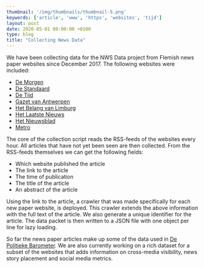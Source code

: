 ```yaml
---
thumbnail: '/img/thumbnails/thumbnail-5.png'
keywords: ['article', 'www', 'https', 'websites', 'tijd']
layout: post
date: 2020-05-01 00:00:00 +0100
type: blog
title: "Collecting News Data"
---
```


We have been collecting data for the NWS Data project from Flemish news paper websites since December 2017. The following websites were included:


- [De Morgen](https://www.demorgen.be/)
- [De Standaard](https://www.standaard.be/)
- [De Tijd](https://www.tijd.be/)
- [Gazet van Antwerpen](https://www.gva.be/)
- [Het Belang van Limburg](https://www.hbvl.be/)
- [Het Laatste Nieuws](https://www.hln.be/)
- [Het Nieuwsblad](https://www.nieuwsblad.be/)
- [Metro](https://nl.metrotime.be/)

The core of the collection script reads the RSS-feeds of the websites every hour. All articles that have not yet been
seen are then collected. From the RSS-feeds themselves we can get the following fields:


- Which website published the article
- The link to the article
- The time of publication
- The title of the article
- An abstract of the article

Using the link to the article, a crawler that was made specifically for each new paper website, is deployed. This 
crawler extends the above information with the full text of the article. We also generate a unique identifier for the
article. The data packet is then written to a JSON file with one object per line for lazy loading.

So far the news paper articles make up some of the data used in 
[De Politieke Barometer](https://www.politiekebarometer.be/). We are also currently working on a rich dataset for a 
subset of the websites that adds information on cross-media visibility, news story placement and social media metrics. 
